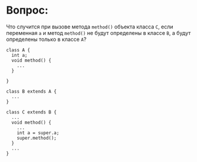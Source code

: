 # Вопрос:
Что случится при вызове метода `method()` объекта класса `C`, если переменная `a` и метод `method()` не будут определены в классе `B`, а будут определены только в классе `A`?
```
class A {
  int a;
  void method() {
    ...
  }

}

class B extends A {
  ...
}

class C extends B {
  ...
  void method() {
    ...
    int a = super.a;
    super.method();
  }
  ...
}
```
